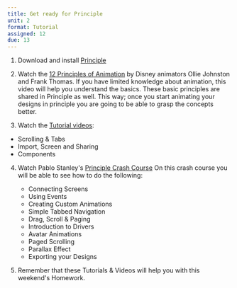 ```yaml
---
title: Get ready for Principle
unit: 2
format: Tutorial
assigned: 12
due: 13
---
```


1. Download and install [Principle](http://principleformac.com)

2. Watch the [12 Principles of Animation](https://www.youtube.com/watch?v=uDqjIdI4bF4&t=408s) by Disney animators Ollie Johnston and Frank Thomas. If you have limited knowledge about animation, this video will help you understand the basics. These basic principles are shared in Principle as well. This way; once you start animating your designs in principle you are going to be able to grasp the concepts better.

3. Watch the [Tutorial videos](http://principleformac.com/tutorial.html):
  - Scrolling & Tabs
  - Import, Screen and Sharing
  - Components

4. Watch Pablo Stanley's [Principle Crash Course](https://www.youtube.com/playlist?list=PLWlUJU11tp4deQOnSFNn_ekpS9GA5_7yP)
   On this crash course you will be able to see how to do the following:
   - Connecting Screens
   - Using Events
   - Creating Custom Animations
   - Simple Tabbed Navigation
   - Drag, Scroll & Paging
   - Introduction to Drivers
   - Avatar Animations
   - Paged Scrolling
   - Parallax Effect
   - Exporting your Designs

5. Remember that these Tutorials & Videos will help you with this weekend's Homework.
